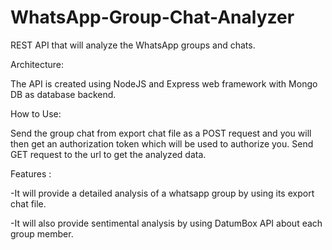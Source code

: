 # WhatsApp-Group-Chat-Analyzer
REST API that will analyze the WhatsApp groups and chats.

Architecture:

The API is created using NodeJS and Express web framework with Mongo DB as database backend.

How to Use:

Send the group chat from export chat file as a POST request and you will then get an authorization token which will be used to authorize
you. Send GET request to the url to get the analyzed data.

Features : 

-It will provide a detailed analysis of a whatsapp group by using its export chat file.

-It will also provide sentimental analysis by using DatumBox API about each group member.
